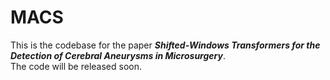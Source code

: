 # MACS
This is the codebase for the paper ***Shifted-Windows Transformers for the Detection of Cerebral Aneurysms in Microsurgery***. \
The code will be released soon.
